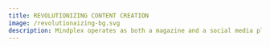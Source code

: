 ```yaml
---
title: REVOLUTIONIZING CONTENT CREATION
image: /revolutionaizing-bg.svg
description: Mindplex operates as both a magazine and a social media platform, providing a dynamic and interactive space for creators, influencers, and media enthusiasts to connect, collaborate, and share their ideas. Our Al-powered Content Factory facilitates seamless content creation and curation, enabling members to express their creativity, explore new storytelling techniques, and engage with audiences in innovative ways.
---
```

